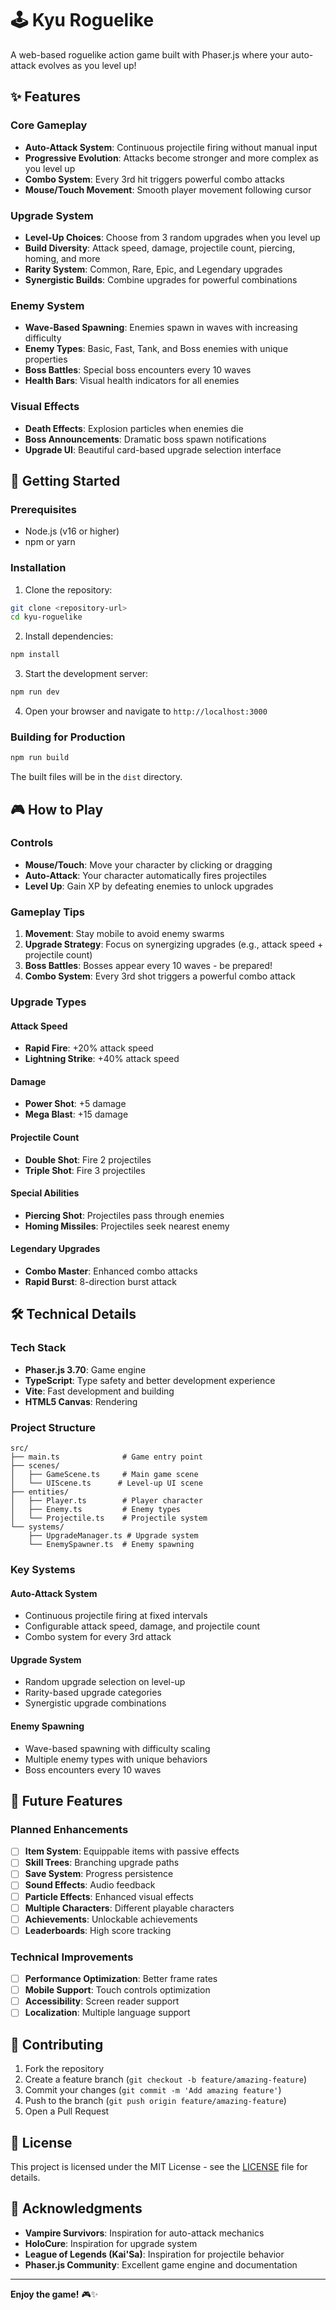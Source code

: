 # 🕹️ Kyu Roguelike

A web-based roguelike action game built with Phaser.js where your auto-attack evolves as you level up!

## ✨ Features

### Core Gameplay
- **Auto-Attack System**: Continuous projectile firing without manual input
- **Progressive Evolution**: Attacks become stronger and more complex as you level up
- **Combo System**: Every 3rd hit triggers powerful combo attacks
- **Mouse/Touch Movement**: Smooth player movement following cursor

### Upgrade System
- **Level-Up Choices**: Choose from 3 random upgrades when you level up
- **Build Diversity**: Attack speed, damage, projectile count, piercing, homing, and more
- **Rarity System**: Common, Rare, Epic, and Legendary upgrades
- **Synergistic Builds**: Combine upgrades for powerful combinations

### Enemy System
- **Wave-Based Spawning**: Enemies spawn in waves with increasing difficulty
- **Enemy Types**: Basic, Fast, Tank, and Boss enemies with unique properties
- **Boss Battles**: Special boss encounters every 10 waves
- **Health Bars**: Visual health indicators for all enemies

### Visual Effects
- **Death Effects**: Explosion particles when enemies die
- **Boss Announcements**: Dramatic boss spawn notifications
- **Upgrade UI**: Beautiful card-based upgrade selection interface

## 🚀 Getting Started

### Prerequisites
- Node.js (v16 or higher)
- npm or yarn

### Installation

1. Clone the repository:
```bash
git clone <repository-url>
cd kyu-roguelike
```

2. Install dependencies:
```bash
npm install
```

3. Start the development server:
```bash
npm run dev
```

4. Open your browser and navigate to `http://localhost:3000`

### Building for Production

```bash
npm run build
```

The built files will be in the `dist` directory.

## 🎮 How to Play

### Controls
- **Mouse/Touch**: Move your character by clicking or dragging
- **Auto-Attack**: Your character automatically fires projectiles
- **Level Up**: Gain XP by defeating enemies to unlock upgrades

### Gameplay Tips
1. **Movement**: Stay mobile to avoid enemy swarms
2. **Upgrade Strategy**: Focus on synergizing upgrades (e.g., attack speed + projectile count)
3. **Boss Battles**: Bosses appear every 10 waves - be prepared!
4. **Combo System**: Every 3rd shot triggers a powerful combo attack

### Upgrade Types

#### Attack Speed
- **Rapid Fire**: +20% attack speed
- **Lightning Strike**: +40% attack speed

#### Damage
- **Power Shot**: +5 damage
- **Mega Blast**: +15 damage

#### Projectile Count
- **Double Shot**: Fire 2 projectiles
- **Triple Shot**: Fire 3 projectiles

#### Special Abilities
- **Piercing Shot**: Projectiles pass through enemies
- **Homing Missiles**: Projectiles seek nearest enemy

#### Legendary Upgrades
- **Combo Master**: Enhanced combo attacks
- **Rapid Burst**: 8-direction burst attack

## 🛠️ Technical Details

### Tech Stack
- **Phaser.js 3.70**: Game engine
- **TypeScript**: Type safety and better development experience
- **Vite**: Fast development and building
- **HTML5 Canvas**: Rendering

### Project Structure
```
src/
├── main.ts              # Game entry point
├── scenes/
│   ├── GameScene.ts     # Main game scene
│   └── UIScene.ts      # Level-up UI scene
├── entities/
│   ├── Player.ts        # Player character
│   ├── Enemy.ts         # Enemy types
│   └── Projectile.ts    # Projectile system
└── systems/
    ├── UpgradeManager.ts # Upgrade system
    └── EnemySpawner.ts  # Enemy spawning
```

### Key Systems

#### Auto-Attack System
- Continuous projectile firing at fixed intervals
- Configurable attack speed, damage, and projectile count
- Combo system for every 3rd attack

#### Upgrade System
- Random upgrade selection on level-up
- Rarity-based upgrade categories
- Synergistic upgrade combinations

#### Enemy Spawning
- Wave-based spawning with difficulty scaling
- Multiple enemy types with unique behaviors
- Boss encounters every 10 waves

## 🎯 Future Features

### Planned Enhancements
- [ ] **Item System**: Equippable items with passive effects
- [ ] **Skill Trees**: Branching upgrade paths
- [ ] **Save System**: Progress persistence
- [ ] **Sound Effects**: Audio feedback
- [ ] **Particle Effects**: Enhanced visual effects
- [ ] **Multiple Characters**: Different playable characters
- [ ] **Achievements**: Unlockable achievements
- [ ] **Leaderboards**: High score tracking

### Technical Improvements
- [ ] **Performance Optimization**: Better frame rates
- [ ] **Mobile Support**: Touch controls optimization
- [ ] **Accessibility**: Screen reader support
- [ ] **Localization**: Multiple language support

## 🤝 Contributing

1. Fork the repository
2. Create a feature branch (`git checkout -b feature/amazing-feature`)
3. Commit your changes (`git commit -m 'Add amazing feature'`)
4. Push to the branch (`git push origin feature/amazing-feature`)
5. Open a Pull Request

## 📝 License

This project is licensed under the MIT License - see the [LICENSE](LICENSE) file for details.

## 🙏 Acknowledgments

- **Vampire Survivors**: Inspiration for auto-attack mechanics
- **HoloCure**: Inspiration for upgrade system
- **League of Legends (Kai'Sa)**: Inspiration for projectile behavior
- **Phaser.js Community**: Excellent game engine and documentation

---

**Enjoy the game!** 🎮✨
